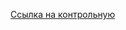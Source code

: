 [Ссылка на контрольную](https://docs.google.com/forms/d/e/1FAIpQLSdLHs2Ecj4YQorRtknnETnVP0HevuqAAdB5i-QJ08lMZv0qjg/viewform) 
